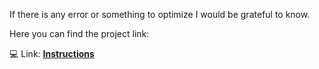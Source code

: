 If there is any error or something to optimize I would be grateful to know.

Here you can find the project link:

💻 Link: <strong><a href="https://github.com/portfoliioo/h/blob/main/Home/Projects/Arduino/Turn%20on%20the%20LED%20when%20button%20is%20pressed/Instructions.md" target="_blank">Instructions</a></strong>
